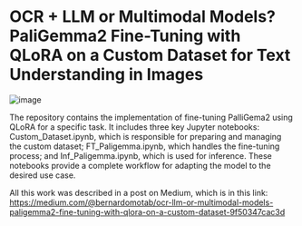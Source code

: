 # OCR + LLM or Multimodal Models? PaliGemma2 Fine-Tuning with QLoRA on a Custom Dataset for Text Understanding in Images

![image](https://github.com/user-attachments/assets/61a61637-b0b2-4b23-a5a4-f750dfb1d934)

The repository contains the implementation of fine-tuning PalliGema2 using QLoRA for a specific task. It includes three key Jupyter notebooks: Custom_Dataset.ipynb, which is responsible for preparing and managing the custom dataset; FT_Paligemma.ipynb, which handles the fine-tuning process; and Inf_Paligemma.ipynb, which is used for inference. These notebooks provide a complete workflow for adapting the model to the desired use case.

All this work was described in a post on Medium, which is in this link: https://medium.com/@bernardomotab/ocr-llm-or-multimodal-models-paligemma2-fine-tuning-with-qlora-on-a-custom-dataset-9f50347cac3d
